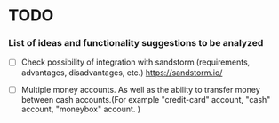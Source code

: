 TODO
=================================

### List of ideas and functionality suggestions to be analyzed

- [ ] Check possibility of integration with sandstorm (requirements, advantages, disadvantages, etc.) https://sandstorm.io/

- [ ] Multiple money accounts. As well as the ability to transfer money between cash accounts.(For example "credit-card" account, "cash" account, "moneybox" account. )